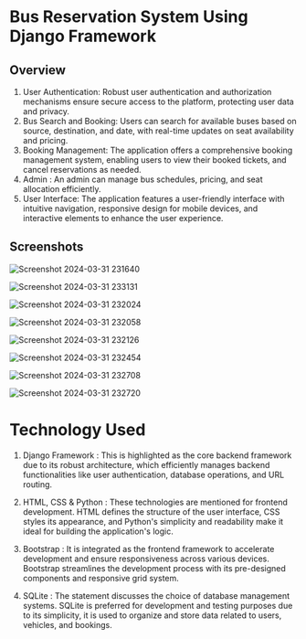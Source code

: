 # Bus Reservation System Using Django Framework

## Overview
1. User Authentication: Robust user authentication and authorization mechanisms ensure secure access to the platform, protecting user data and privacy.
2. Bus Search and Booking: Users can search for available buses based on source, destination, and date, with real-time updates on seat availability and pricing. 
3. Booking Management: The application offers a comprehensive booking management system, enabling users to view their booked tickets, and cancel reservations as needed.
4. Admin : An admin can manage bus schedules, pricing, and seat allocation efficiently.
5. User Interface: The application features a user-friendly interface with intuitive navigation, responsive design for mobile devices, and interactive elements to enhance the user experience.


## Screenshots
![Screenshot 2024-03-31 231640](https://github.com/sairaj0003/Bus_Reservation_System/assets/140234339/9593dc5a-5379-4a1b-aa82-c1412b263607)

![Screenshot 2024-03-31 233131](https://github.com/sairaj0003/Bus_Reservation_System/assets/140234339/c8c57af3-3c79-4a7b-89e3-595296d95891)

![Screenshot 2024-03-31 232024](https://github.com/sairaj0003/Bus_Reservation_System/assets/140234339/e93ba54e-938a-4f7b-8bf5-e2fca469cab1)

![Screenshot 2024-03-31 232058](https://github.com/sairaj0003/Bus_Reservation_System/assets/140234339/6723f16e-a950-4518-884d-3f5eda061532)

![Screenshot 2024-03-31 232126](https://github.com/sairaj0003/Bus_Reservation_System/assets/140234339/f70864af-2f23-4f13-92a9-d7b34777a910)

![Screenshot 2024-03-31 232454](https://github.com/sairaj0003/Bus_Reservation_System/assets/140234339/3248a9b2-9c84-45f1-aacf-f164d05651cf)

![Screenshot 2024-03-31 232708](https://github.com/sairaj0003/Bus_Reservation_System/assets/140234339/532fe9ef-839d-45e2-be63-e805e9fef6d0)

![Screenshot 2024-03-31 232720](https://github.com/sairaj0003/Bus_Reservation_System/assets/140234339/6b965d30-6638-4f77-af58-3993ae58250d)


# Technology Used
1. Django Framework : This is highlighted as the core backend framework due to its robust architecture, which efficiently manages backend functionalities like user authentication, database operations, and URL routing.

2. HTML, CSS & Python : These technologies are mentioned for frontend development. HTML defines the structure of the user interface, CSS styles its appearance, and Python's simplicity and readability make it ideal for building the application's logic.

3. Bootstrap : It is integrated as the frontend framework to accelerate development and ensure responsiveness across various devices. Bootstrap streamlines the development process with its pre-designed components and responsive grid system.

4. SQLite : The statement discusses the choice of database management systems. SQLite is preferred for development and testing purposes due to its simplicity, it is used to organize and store data related to users, vehicles, and bookings.

